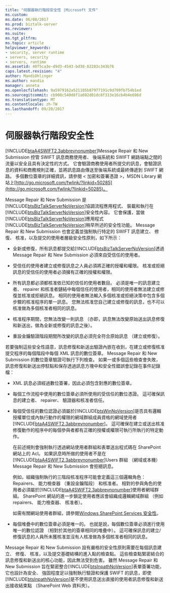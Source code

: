 ```yaml
---
title: "伺服器執行階段安全性 |Microsoft 文件"
ms.custom: 
ms.date: 06/08/2017
ms.prod: biztalk-server
ms.reviewer: 
ms.suite: 
ms.tgt_pltfrm: 
ms.topic: article
helpviewer_keywords:
- security, server runtime
- servers, security
- servers, runtime
ms.assetid: 40f5ca3e-d9d3-4543-bd38-82283c343b76
caps.latest.revision: "4"
author: MandiOhlinger
ms.author: mandia
manager: anneta
ms.openlocfilehash: 9a5979162a521185b87977191c9d709fb754b1ed
ms.sourcegitcommit: cb908c540d8f1a692d01dc8f313e16cb4b4e696d
ms.translationtype: MT
ms.contentlocale: zh-TW
ms.lasthandoff: 09/20/2017
---
```

# <a name="server-runtime-security"></a>伺服器執行階段安全性
[!INCLUDE[btaA4SWIFT2.3abbrevnonumber](../../includes/btaa4swift2-3abbrevnonumber-md.md)]Message Repair 和 New Submission 控管 SWIFT 訊息商務使用者、 後端系統和 SWIFT 網路端點之間的流量以安全且具有決定性的方式。 它會驗證商務使用者所提交的訊息，會驗證訊息的資料和商務規則正確，並將訊息路由傳送至後端系統或最終傳遞到 SWIFT 網路。 多個數位簽章的詳細資訊，請參閱 < 加密和簽署憑證 >，MSDN Library 網站上[http://go.microsoft.com/fwlink/?linkid=50285](http://go.microsoft.com/fwlink/?linkid=50285)。  
  
 Message Repair 和 New Submission 是[!INCLUDE[btsBizTalkServerNoVersion](../../includes/btsbiztalkservernoversion-md.md)]協調流程應用程式、 裝載和執行在[!INCLUDE[btsBizTalkServerNoVersion](../../includes/btsbiztalkservernoversion-md.md)]安全性內容。 它會保護，當做[!INCLUDE[btsBizTalkServerNoVersion](../../includes/btsbiztalkservernoversion-md.md)]應用程式[!INCLUDE[btsBizTalkServerNoVersion](../../includes/btsbiztalkservernoversion-md.md)]稍早所述的安全性功能。 Message Repair 和 New Submission 也會定義並強制執行特定的 SWIFT 訊息建立、 修復、 核准，以及提交的使用者層級安全性原則，如下所示：  
  
-   全新或修復，所有訊息都提交給[!INCLUDE[btsBizTalkServerNoVersion](../../includes/btsbiztalkservernoversion-md.md)]透過 Message Repair 和 New Submission 必須來自受信任的使用者。  
  
-   受信任的使用者建立或修復訊息之人員必須將正確的授權和權限。 核准或拒絕訊息的受信任的使用者必須擁有正確的授權和權限。  
  
-   所有訊息都必須都核准依已知的信任的使用者數目。 必須是唯一的訊息建立者、 repairer 和核准者鏈結中每個信任的使用者，相同的使用者無法建立或修復並核准或拒絕訊息。 相同的使用者無法輸入多個核准或拒絕決策中包含多個步驟的核准程序的單一訊息。 您無法核准您自己建立或修復的訊息，也不可以核准做為多個核准者相同的訊息。  
  
-   核准程序期間，您無法改變一則訊息 （亦即，訊息無法改變原始送出訊息修復和新送出，做為全新或修復的訊息之後）。  
  
-   重設金鑰驗證階段期間所改變的訊息必須完全符合原始訊息 （建立或修復）。  
  
 若要強制這些安全性語意，訊息修復和新送出驗證內嵌在收到，在建立或修復核准提交程序的每個階段中每個 XML 訊息的數位簽章。 Message Repair 和 New Submission 的數位簽章驗證可執行下列檢查。 如果一或多個這些檢查會失敗，訊息修復和新送出停駐點和保存透過訊息方塊中和安全性錯誤會記錄在事件記錄檔：  
  
-   XML 訊息必須經過數位簽署，因此必須包含對應的數位簽章。  
  
-   每個工作流程中使用的數位簽章必須所使用的受信任的數位憑證。 這可確保訊息的建立者、 repairer、 驗證器和核准者信任。  
  
-   每個受信任的數位認證必須屬於[!INCLUDE[btsWinNoVersion](../../includes/btswinnoversion-md.md)]是否具有邏輯授權單位或內執行動作的權限的網域群組成員資格的網域使用者[!INCLUDE[btaA4SWIFT2.3abbrevnonumber](../../includes/btaa4swift2-3abbrevnonumber-md.md)]。 這可確保在建立或送出核准修復動作的程序中的每個參與者都有正確的授權或權限可執行所執行的特定動作。  
  
     在前述規則會強制執行透過網站使用者群組和表單送出程式碼在 SharePoint 網站上的 Acl。 如果訊息時所做的使用者不是在[!INCLUDE[btaA4SWIFT2.3abbrevnonumber](../../includes/btaa4swift2-3abbrevnonumber-md.md)]Users 群組 （網域或本機） Message Repair 和 New Submission 會拒絕訊息。  
  
     例如，組織強制執行的三階段核准程序可能會定義這三個邏輯角色： Repairers、 能力檢查器 （重設金鑰階段） 和核准者。 相對的參與角色的使用者必須屬於[!INCLUDE[btaA4SWIFT2.3abbrevnonumber](../../includes/btaa4swift2-3abbrevnonumber-md.md)]使用者網域群組。 SharePoint 網站的進一步鎖定使用者應該會組織成邏輯網域群組 （例如 repairers、 能力檢查器、 核准者）。  
  
     如需有關網站使用者群組，請參閱[Windows SharePoint Services 安全性](../../adapters-and-accelerators/accelerator-swift/windows-sharepoint-services-security.md)。  
  
-   每個堆疊中的數位簽章必須是唯一的。 也就是說，每個數位簽章必須進行使用唯一的數位認證 （相對於其他的簽章相同的堆疊中）。 這可確保訊息的建立/修復訊息的人員所未獲核准並沒有人核准做為多個核准者相同的訊息。  
  
 Message Repair 和 New Submission 設有嚴格的安全性原則需要在每個訊息建立、 修復、 核准，以及提交基礎結構的進入點的檢查點。 這些檢查點緊密結合的訊息修復和新送出的核心功能，因此無法受到危害。 雖然 Message Repair 和 New Submission 旨在緊密整合[!INCLUDE[btsInpathNoVersion](../../includes/btsinpathnoversion-md.md)]表單簽署功能，它也設計為安全、 強固程度足以強制執行驗證和保護 SWIFT 的訊息，即使[!INCLUDE[btsInpathNoVersion](../../includes/btsinpathnoversion-md.md)]是不使用訊息送出直接的使用者訊息修復和新送出接收結束點 （SharePoint Web 資料夾）。